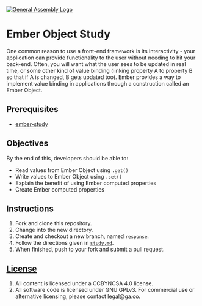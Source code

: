 [![General Assembly Logo](https://camo.githubusercontent.com/1a91b05b8f4d44b5bbfb83abac2b0996d8e26c92/687474703a2f2f692e696d6775722e636f6d2f6b6538555354712e706e67)](https://generalassemb.ly/education/web-development-immersive)

# Ember Object Study

One common reason to use a front-end framework is its interactivity - your application can provide functionality to the user without needing to hit your back-end. Often, you will want what the user sees to be updated in real time, or some other kind of value binding (linking property A to property B so that if A is changed, B gets updated too). Ember provides a way to implement value binding in applications through a construction called an Ember Object.

## Prerequisites

-   [ember-study](https://github.com/ga-wdi-boston/ember-study)

## Objectives

By the end of this, developers should be able to:

-   Read values from Ember Object using `.get()`
-   Write values to Ember Object using `.set()`
-   Explain the benefit of using Ember computed properties
-   Create Ember computed properties

## Instructions

1.  Fork and clone this repository.
1.  Change into the new directory.
1.  Create and checkout a new branch, named `response`.
1.  Follow the directions given in [`study.md`](study.md).
1.  When finished, push to your fork and submit a pull request.

## [License](LICENSE)

1.  All content is licensed under a CC­BY­NC­SA 4.0 license.
1.  All software code is licensed under GNU GPLv3. For commercial use or
    alternative licensing, please contact legal@ga.co.
